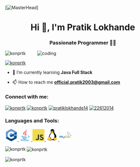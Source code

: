 [![MasterHead](https://cdna.artstation.com/p/assets/images/images/021/720/920/original/pixel-jeff-mario.gif?1572709433)]
<h1 align="center">Hi 👋, I'm Pratik Lokhande</h1>
<h3 align="center">Passionate Programmer 👨‍💻</h3>
<img align="right" width="400" src="https://media.tenor.com/YZPnGuPeZv8AAAAd/coding.gif" alt="coding">

<p align="left"> <img src="https://komarev.com/ghpvc/?username=konprtk&label=Profile%20views&color=0e75b6&style=flat" alt="konprtk" /> </p>

<p align="left"> <a href="https://twitter.com/konprtk" target="blank"><img src="https://img.shields.io/twitter/follow/konprtk?logo=twitter&style=for-the-badge" alt="konprtk" /></a> </p>

- 🌱 I’m currently learning **Java Full Stack**

- 📫 How to reach me **official.pratik2003@gmail.com**

<h3 align="left">Connect with me:</h3>
<p align="left">
<a href="https://codepen.io/konprtk" target="blank"><img align="center" src="https://raw.githubusercontent.com/rahuldkjain/github-profile-readme-generator/master/src/images/icons/Social/codepen.svg" alt="konprtk" height="30" width="40" /></a>
<a href="https://twitter.com/konprtk" target="blank"><img align="center" src="https://raw.githubusercontent.com/rahuldkjain/github-profile-readme-generator/master/src/images/icons/Social/twitter.svg" alt="konprtk" height="30" width="40" /></a>
<a href="https://linkedin.com/in/pratiklokhande14" target="blank"><img align="center" src="https://raw.githubusercontent.com/rahuldkjain/github-profile-readme-generator/master/src/images/icons/Social/linked-in-alt.svg" alt="pratiklokhande14" height="30" width="40" /></a>
<a href="https://stackoverflow.com/users/22612014" target="blank"><img align="center" src="https://raw.githubusercontent.com/rahuldkjain/github-profile-readme-generator/master/src/images/icons/Social/stack-overflow.svg" alt="22612014" height="30" width="40" /></a>
</p>

<h3 align="left">Languages and Tools:</h3>
<p align="left"> <a href="https://www.w3schools.com/cpp/" target="_blank" rel="noreferrer"> <img src="https://raw.githubusercontent.com/devicons/devicon/master/icons/cplusplus/cplusplus-original.svg" alt="cplusplus" width="40" height="40"/> </a> <a href="https://www.java.com" target="_blank" rel="noreferrer"> <img src="https://raw.githubusercontent.com/devicons/devicon/master/icons/java/java-original.svg" alt="java" width="40" height="40"/> </a> <a href="https://developer.mozilla.org/en-US/docs/Web/JavaScript" target="_blank" rel="noreferrer"> <img src="https://raw.githubusercontent.com/devicons/devicon/master/icons/javascript/javascript-original.svg" alt="javascript" width="40" height="40"/> </a> <a href="https://www.linux.org/" target="_blank" rel="noreferrer"> <img src="https://raw.githubusercontent.com/devicons/devicon/master/icons/linux/linux-original.svg" alt="linux" width="40" height="40"/> </a> <a href="https://www.mysql.com/" target="_blank" rel="noreferrer"> <img src="https://raw.githubusercontent.com/devicons/devicon/master/icons/mysql/mysql-original-wordmark.svg" alt="mysql" width="40" height="40"/> </a> </p>

<p><img align="left" src="https://github-readme-stats.vercel.app/api/top-langs?username=konprtk&show_icons=true&locale=en&layout=compact" alt="konprtk" /></p>

<p>&nbsp;<img align="center" src="https://github-readme-stats.vercel.app/api?username=konprtk&show_icons=true&locale=en" alt="konprtk" /></p>

<p><img align="center" src="https://github-readme-streak-stats.herokuapp.com/?user=konprtk&" alt="konprtk" /></p>
